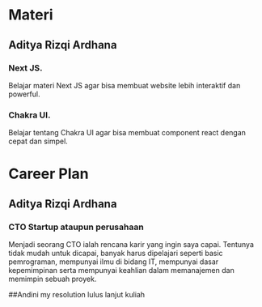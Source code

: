 # Materi
## Aditya Rizqi Ardhana
### Next JS.
Belajar materi Next JS agar bisa membuat website lebih interaktif dan powerful.
### Chakra UI.
Belajar tentang Chakra UI agar bisa membuat component react dengan cepat dan simpel.  
# Career Plan
## Aditya Rizqi Ardhana
### CTO Startup ataupun perusahaan
Menjadi seorang CTO ialah rencana karir yang ingin saya capai. Tentunya tidak mudah untuk dicapai, banyak harus dipelajari seperti basic pemrograman, mempunyai ilmu di bidang IT, mempunyai dasar kepemimpinan serta mempunyai keahlian dalam memanajemen dan memimpin sebuah proyek.

##Andini
my resolution
lulus
lanjut kuliah

